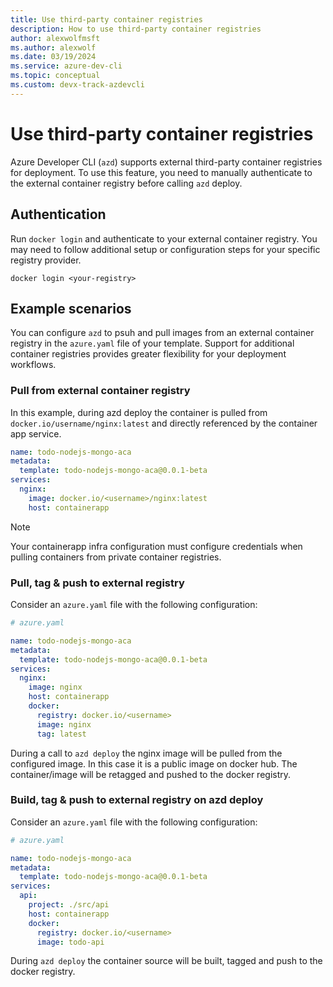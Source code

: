 ```yaml
---
title: Use third-party container registries
description: How to use third-party container registries
author: alexwolfmsft
ms.author: alexwolf
ms.date: 03/19/2024
ms.service: azure-dev-cli
ms.topic: conceptual
ms.custom: devx-track-azdevcli
---
```


# Use third-party container registries

Azure Developer CLI (`azd`) supports external third-party container registries for deployment. To use this feature, you need to manually authenticate to the external container registry before calling `azd` deploy.

## Authentication

Run `docker login` and authenticate to your external container registry. You may need to follow additional setup or configuration steps for your specific registry provider.

```azdeveloper
docker login <your-registry>
```

## Example scenarios

You can configure `azd` to psuh and pull images from an external container registry in the `azure.yaml` file of your template. Support for additional container registries provides greater flexibility for your deployment workflows.

### Pull from external container registry

In this example, during azd deploy the container is pulled from `docker.io/username/nginx:latest` and directly referenced by the container app service.

```yml
name: todo-nodejs-mongo-aca
metadata:
  template: todo-nodejs-mongo-aca@0.0.1-beta
services:
  nginx:
    image: docker.io/<username>/nginx:latest
    host: containerapp
```

> [!NOTE]
> Your containerapp infra configuration must configure credentials when pulling containers from private container registries.

### Pull, tag & push to external registry

Consider an `azure.yaml` file with the following configuration:

```yml
# azure.yaml

name: todo-nodejs-mongo-aca
metadata:
  template: todo-nodejs-mongo-aca@0.0.1-beta
services:
  nginx:
    image: nginx
    host: containerapp
    docker:
      registry: docker.io/<username>
      image: nginx
      tag: latest   
```

During a call to `azd deploy` the nginx image will be pulled from the configured image. In this case it is a public image on docker hub. The container/image will be retagged and pushed to the docker registry.

### Build, tag & push to external registry on azd deploy

Consider an `azure.yaml` file with the following configuration:

```yml
# azure.yaml

name: todo-nodejs-mongo-aca
metadata:
  template: todo-nodejs-mongo-aca@0.0.1-beta
services:
  api:
    project: ./src/api
    host: containerapp
    docker:
      registry: docker.io/<username>
      image: todo-api
```

During `azd deploy` the container source will be built, tagged and push to the docker registry.

